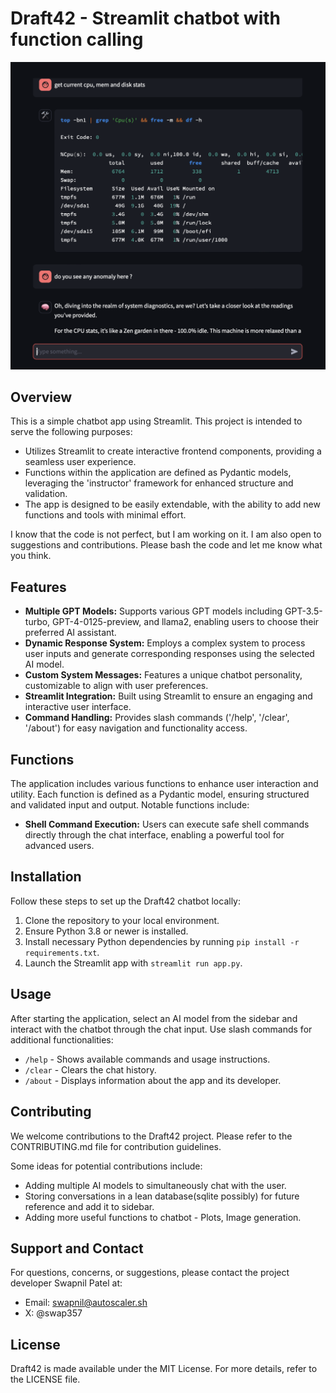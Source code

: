 # Draft42 - Streamlit chatbot with function calling

![Draft42](junk/draft42.png)

## Overview

This is a simple chatbot app using Streamlit. 
This project is intended to serve the following purposes:
- Utilizes Streamlit to create interactive frontend components, providing a seamless user experience.
- Functions within the application are defined as Pydantic models, leveraging the 'instructor' framework for enhanced structure and validation.
- The app is designed to be easily extendable, with the ability to add new functions and tools with minimal effort.

I know that the code is not perfect, but I am working on it. I am also open to suggestions and contributions. Please bash the code and let me know what you think.

## Features

- **Multiple GPT Models:** Supports various GPT models including GPT-3.5-turbo, GPT-4-0125-preview, and llama2, enabling users to choose their preferred AI assistant.
- **Dynamic Response System:** Employs a complex system to process user inputs and generate corresponding responses using the selected AI model.
- **Custom System Messages:** Features a unique chatbot personality, customizable to align with user preferences.
- **Streamlit Integration:** Built using Streamlit to ensure an engaging and interactive user interface.
- **Command Handling:** Provides slash commands ('/help', '/clear', '/about') for easy navigation and functionality access.


## Functions

The application includes various functions to enhance user interaction and utility. Each function is defined as a Pydantic model, ensuring structured and validated input and output. Notable functions include:

- **Shell Command Execution:** Users can execute safe shell commands directly through the chat interface, enabling a powerful tool for advanced users.

## Installation

Follow these steps to set up the Draft42 chatbot locally:

1. Clone the repository to your local environment.
2. Ensure Python 3.8 or newer is installed.
3. Install necessary Python dependencies by running `pip install -r requirements.txt`.
4. Launch the Streamlit app with `streamlit run app.py`.

## Usage

After starting the application, select an AI model from the sidebar and interact with the chatbot through the chat input. Use slash commands for additional functionalities:

- `/help` - Shows available commands and usage instructions.
- `/clear` - Clears the chat history.
- `/about` - Displays information about the app and its developer.

## Contributing

We welcome contributions to the Draft42 project. Please refer to the CONTRIBUTING.md file for contribution guidelines.

Some ideas for potential contributions include:
- Adding multiple AI models to simultaneously chat with the user.
- Storing conversations in a lean database(sqlite possibly) for future reference and add it to sidebar.
- Adding more useful functions to chatbot - Plots, Image generation.

## Support and Contact

For questions, concerns, or suggestions, please contact the project developer Swapnil Patel at:
- Email: swapnil@autoscaler.sh
- X: @swap357

## License

Draft42 is made available under the MIT License. For more details, refer to the LICENSE file.

